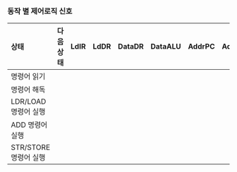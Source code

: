 ### 동작 별 제어로직 신호
|상태|다음상태|LdIR|LdDR|DataDR|DataALU|AddrPC|AddrALU|MemEn|MemWr|
|:-|:-:|:-:|:-:|:-:|:-:|:-:|:-:|:-:|:-:|
|명령어 읽기|
|명령어 해독
|LDR/LOAD 명령어 실행
|ADD 명령어 실행
|STR/STORE 명령어 실행

